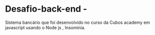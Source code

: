 # Desafio-back-end -
Sistema bancário que foi desenvolvido no curso da Cubos academy em javascript usando o Node js , Insominia. 
